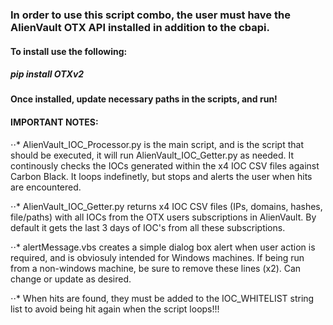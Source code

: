 ### In order to use this script combo, the user must have the AlienVault OTX API installed in addition to the cbapi.

#### To install use the following:

##### pip install OTXv2

#### Once installed, update necessary paths in the scripts, and run!


#### IMPORTANT NOTES:

⋅⋅* AlienVault_IOC_Processor.py is the main script, and is the script that should be executed, it will run AlienVault_IOC_Getter.py as needed. It continously checks the IOCs generated within the x4 IOC CSV files against Carbon Black. It loops indefinetly, but stops and alerts the user when hits are encountered.

⋅⋅* AlienVault_IOC_Getter.py returns x4 IOC CSV files (IPs, domains, hashes, file/paths) with all IOCs from the OTX users subscriptions in AlienVault. By default it gets the last 3 days of IOC's from all these subscriptions.

⋅⋅* alertMessage.vbs creates a simple dialog box alert when user action is required, and is obviosuly intended for Windows machines. If being run from a non-windows machine, be sure to remove these lines (x2). Can change or update as desired.

⋅⋅* When hits are found, they must be added to the IOC_WHITELIST string list to avoid being hit again when the script loops!!!
